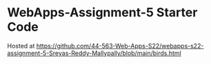 # WebApps-Assignment-5 Starter Code
Hosted at  https://github.com/44-563-Web-Apps-S22/webapps-s22-assignment-5-Sreyas-Reddy-Mallypally/blob/main/birds.html
